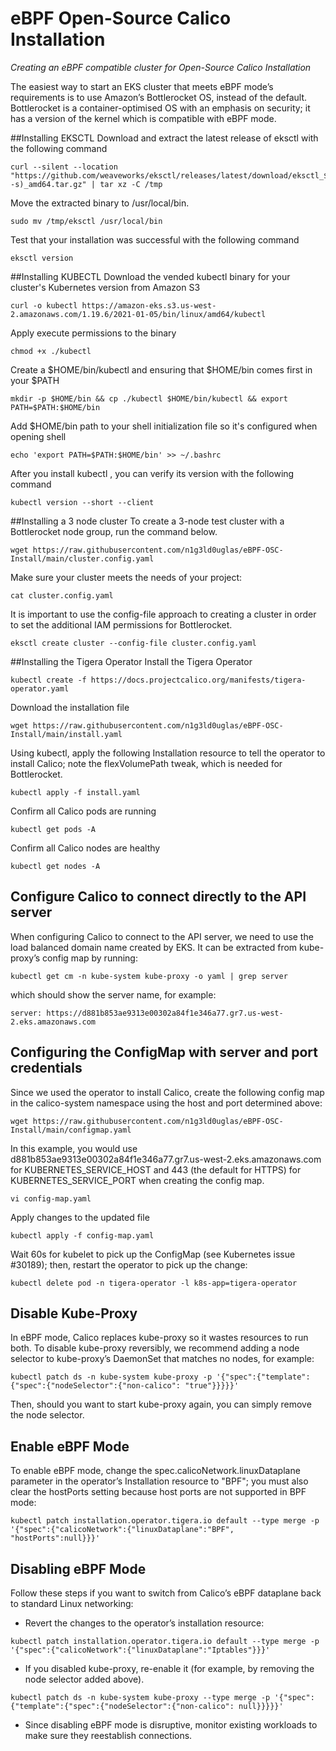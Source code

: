 # eBPF Open-Source Calico Installation
*Creating an eBPF compatible cluster for Open-Source Calico Installation*

The easiest way to start an EKS cluster that meets eBPF mode’s requirements is to use Amazon’s Bottlerocket OS, instead of the default. Bottlerocket is a container-optimised OS with an emphasis on security; it has a version of the kernel which is compatible with eBPF mode.

##Installing EKSCTL
Download and extract the latest release of eksctl with the following command
```
curl --silent --location "https://github.com/weaveworks/eksctl/releases/latest/download/eksctl_$(uname -s)_amd64.tar.gz" | tar xz -C /tmp
```
Move the extracted binary to /usr/local/bin.
```
sudo mv /tmp/eksctl /usr/local/bin
```
Test that your installation was successful with the following command
```
eksctl version
```

##Installing KUBECTL
Download the vended kubectl binary for your cluster's Kubernetes version from Amazon S3
```
curl -o kubectl https://amazon-eks.s3.us-west-2.amazonaws.com/1.19.6/2021-01-05/bin/linux/amd64/kubectl
```
Apply execute permissions to the binary
```
chmod +x ./kubectl
```
Create a $HOME/bin/kubectl and ensuring that $HOME/bin comes first in your $PATH
```
mkdir -p $HOME/bin && cp ./kubectl $HOME/bin/kubectl && export PATH=$PATH:$HOME/bin
```
Add $HOME/bin path to your shell initialization file so it's configured when opening shell
```
echo 'export PATH=$PATH:$HOME/bin' >> ~/.bashrc
```
After you install kubectl , you can verify its version with the following command
```
kubectl version --short --client
```

##Installing a 3 node cluster
To create a 3-node test cluster with a Bottlerocket node group, run the command below. 
```
wget https://raw.githubusercontent.com/n1g3ld0uglas/eBPF-OSC-Install/main/cluster.config.yaml
```

Make sure your cluster meets the needs of your project:
```
cat cluster.config.yaml
```

It is important to use the config-file approach to creating a cluster in order to set the additional IAM permissions for Bottlerocket.
```
eksctl create cluster --config-file cluster.config.yaml
```

##Installing the Tigera Operator
Install the Tigera Operator
```
kubectl create -f https://docs.projectcalico.org/manifests/tigera-operator.yaml
```

Download the installation file
```
wget https://raw.githubusercontent.com/n1g3ld0uglas/eBPF-OSC-Install/main/install.yaml
```

Using kubectl, apply the following Installation resource to tell the operator to install Calico; note the flexVolumePath tweak, which is needed for Bottlerocket.
```
kubectl apply -f install.yaml
```

Confirm all Calico pods are running
```
kubectl get pods -A
```

Confirm all Calico nodes are healthy
```
kubectl get nodes -A
```

## Configure Calico to connect directly to the API server
When configuring Calico to connect to the API server, we need to use the load balanced domain name created by EKS. 
It can be extracted from kube-proxy’s config map by running:

```
kubectl get cm -n kube-system kube-proxy -o yaml | grep server
```

which should show the server name, for example:
```
server: https://d881b853ae9313e00302a84f1e346a77.gr7.us-west-2.eks.amazonaws.com
```

## Configuring the ConfigMap with server and port credentials

Since we used the operator to install Calico, create the following config map in the calico-system namespace using the host and port determined above:
```
wget https://raw.githubusercontent.com/n1g3ld0uglas/eBPF-OSC-Install/main/configmap.yaml
```

In this example, you would use d881b853ae9313e00302a84f1e346a77.gr7.us-west-2.eks.amazonaws.com for KUBERNETES_SERVICE_HOST and 443 (the default for HTTPS) for KUBERNETES_SERVICE_PORT when creating the config map.
```
vi config-map.yaml
```

Apply changes to the updated file
```
kubectl apply -f config-map.yaml
```

Wait 60s for kubelet to pick up the ConfigMap (see Kubernetes issue #30189); then, restart the operator to pick up the change:
```
kubectl delete pod -n tigera-operator -l k8s-app=tigera-operator
```

## Disable Kube-Proxy

In eBPF mode, Calico replaces kube-proxy so it wastes resources to run both. To disable kube-proxy reversibly, we recommend adding a node selector to kube-proxy’s DaemonSet that matches no nodes, for example:
```
kubectl patch ds -n kube-system kube-proxy -p '{"spec":{"template":{"spec":{"nodeSelector":{"non-calico": "true"}}}}}'
```

Then, should you want to start kube-proxy again, you can simply remove the node selector.

## Enable eBPF Mode

To enable eBPF mode, change the spec.calicoNetwork.linuxDataplane parameter in the operator’s Installation resource to "BPF"; you must also clear the hostPorts setting because host ports are not supported in BPF mode:
```
kubectl patch installation.operator.tigera.io default --type merge -p '{"spec":{"calicoNetwork":{"linuxDataplane":"BPF", "hostPorts":null}}}'
```

## Disabling eBPF Mode

Follow these steps if you want to switch from Calico’s eBPF dataplane back to standard Linux networking:

* Revert the changes to the operator’s installation resource:
```
kubectl patch installation.operator.tigera.io default --type merge -p '{"spec":{"calicoNetwork":{"linuxDataplane":"Iptables"}}}'
```

* If you disabled kube-proxy, re-enable it (for example, by removing the node selector added above).
```
kubectl patch ds -n kube-system kube-proxy --type merge -p '{"spec":{"template":{"spec":{"nodeSelector":{"non-calico": null}}}}}'
```

* Since disabling eBPF mode is disruptive, monitor existing workloads to make sure they reestablish connections.
